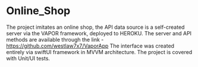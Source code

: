 # Online_Shop

The project imitates an online shop, the API data source is a self-created server via the VAPOR framework, deployed to HEROKU.
The server and API methods are available through the link - https://github.com/westlaw7x7/VaporApp
The interface was created entirely via swiftUI framework in MVVM architecture. 
The project is covered with Unit/UI tests.

